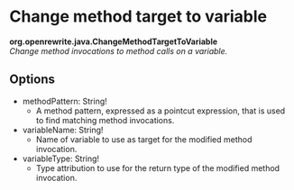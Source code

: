 # Change method target to variable

**org.openrewrite.java.ChangeMethodTargetToVariable**  
_Change method invocations to method calls on a variable._

## Options

* methodPattern: String!
  * A method pattern, expressed as a pointcut expression, that is used to find matching method invocations.
* variableName: String!
  * Name of variable to use as target for the modified method invocation.
* variableType: String!
  * Type attribution to use for the return type of the modified method invocation.

